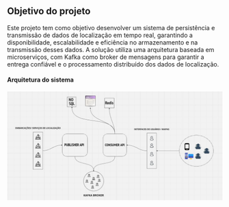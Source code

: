 ## Objetivo do projeto
Este projeto tem como objetivo desenvolver um sistema de persistência e transmissão de dados de localização em tempo real, garantindo a disponibilidade, escalabilidade e eficiência no armazenamento e na transmissão desses dados. A solução utiliza uma arquitetura baseada em microserviços, com Kafka como broker de mensagens para garantir a entrega confiável e o processamento distribuído dos dados de localização.

#### Arquitetura do sistema
![Arquitetura](./assets/architecture.png "Arquitetura")
